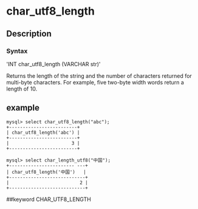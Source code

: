 <!-- 
Licensed to the Apache Software Foundation (ASF) under one
or more contributor license agreements.  See the NOTICE file
distributed with this work for additional information
regarding copyright ownership.  The ASF licenses this file
to you under the Apache License, Version 2.0 (the
"License"); you may not use this file except in compliance
with the License.  You may obtain a copy of the License at

  http://www.apache.org/licenses/LICENSE-2.0

Unless required by applicable law or agreed to in writing,
software distributed under the License is distributed on an
"AS IS" BASIS, WITHOUT WARRANTIES OR CONDITIONS OF ANY
KIND, either express or implied.  See the License for the
specific language governing permissions and limitations
under the License.
-->

# char_utf8_length
## Description
### Syntax

'INT char_utf8_length (VARCHAR str)'


Returns the length of the string and the number of characters returned for multi-byte characters. For example, five two-byte width words return a length of 10.

## example


```
mysql> select char_utf8_length("abc");
+-------------------------+
| char_utf8_length('abc') |
+-------------------------+
|                       3 |
+-------------------------+

mysql> select char_length_utf8("中国");
+------------------------ ---+
| char_utf8_length('中国')   |
+----------------------------+
|                          2 |
+----------------------------+
```
##keyword
CHAR_UTF8_LENGTH
